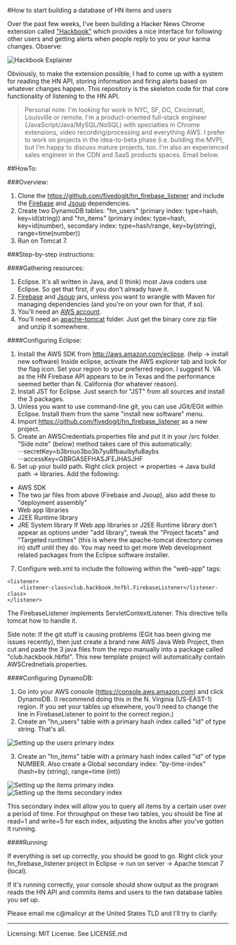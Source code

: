 #How to start building a database of HN items and users

Over the past few weeks, I've been building a Hacker News Chrome extension called ["Hackbook"](https://chrome.google.com/webstore/detail/hackbook/logdfcelflpgcbfebibbeajmhpofckjh/) which provides a nice interface for following other users and getting alerts when people reply to you or your karma changes. Observe:

![Hackbook Explainer](https://s3.amazonaws.com/cyrus-general/main_explainer.png)

Obviously, to make the extension possible, I had to come up with a system for reading the HN API, storing information and firing alerts based on whatever changes happen. This repository is the skeleton code for that core functionality of listening to the HN API.

>Personal note: I'm looking for work in NYC, SF, DC, Cincinnati, Louisville or remote. I'm a product-oriented full-stack engineer (JavaScript/Java/MySQL/NoSQL) with specialties in Chrome extensions, video recording/processing and everything AWS. I prefer to work on projects in the idea-to-beta phase (i.e. building the MVP), but I'm happy to discuss mature projects, too. I'm also an experienced sales engineer in the CDN and SaaS products spaces. Email below. 

##HowTo:

###Overview:

1. Clone the https://github.com/fivedogit/hn_firebase_listener and include the [Firebase](https://www.firebase.com/docs/android/) and [Jsoup](http://jsoup.org/download) dependencies.
2. Create two DynamoDB tables: "hn_users" (primary index: type=hash, key=id(string)) and "hn_items" (primary index: type=hash, key=id(number), secondary index: type=hash/range, key=by(string), range=time(number)) 
3. Run on Tomcat 7.

###Step-by-step instructions:

####Gathering resources:

1. Eclipse. It's all written in Java, and (I think) most Java coders use Eclipse. So get that first, if you don't already have it.
2. [Firebase](https://www.firebase.com/docs/android/) and [Jsoup](http://jsoup.org/download) jars, unless you want to wrangle with Maven for managing dependencies (and you're on your own for that, if so).
3. You'll need an [AWS account](http://aws.amazon.com/). 
4. You'll need an [apache-tomcat](http://tomcat.apache.org/download-70.cgi) folder. Just get the binary core zip file and unzip it somewhere.

####Configuring Eclipse:

1. Install the AWS SDK from http://aws.amazon.com/eclipse. (help -> install new software) Inside eclipse, activate the AWS explorer tab and look for the flag icon. Set your region to your preferred region. I suggest N. VA as the HN Firebase API appears to be in Texas and the performance seemed better than N. California (for whatever reason).
2. Install JST for Eclipse. Just search for "JST" from all sources and install the 3 packages.
3. Unless you want to use command-line git, you can use JGit/EGit within Eclipse. Install them from the same "install new software" menu.
4. Import https://github.com/fivedogit/hn_firebase_listener as a new project. 
5. Create an AWSCredentials.properties file and put it in your /src folder. "Side note" (below) method takes care of this automatically:
⋅⋅⋅secretKey=b3bniuo3bo3b7yu8fbauibyfu8aybs  
⋅⋅⋅accessKey=GBRGASEFHASJFEJHASJHF
6. Set up your build path. Right click project -> properties -> Java build path -> libraries. Add the following:
- AWS SDK
- The two jar files from above (Firebase and Jsoup), also add these to "deployment assembly"
- Web app libraries
- J2EE Runtime library
- JRE System library
If Web app libraries or J2EE Runtime library don't appear as options under "add library", tweak the "Project facets" and "Targeted runtimes" (this is where the apache-tomcat directory comes in) stuff until they do. You may need to get more Web development related packages from the Eclipse software installer.  
7. Configure web.xml to include the following within the "web-app" tags:
```
<listener>
    <listener-class>club.hackbook.hnfbl.FirebaseListener</listener-class>
</listener>
```
The FirebaseListener implements ServletContextListener. This directive tells tomcat how to handle it.

Side note: If the git stuff is causing problems (EGit has been giving me issues recently), then just create a brand new AWS Java Web Project, then cut and paste the 3 java files from the repo manually into a package called "club.hackbook.hbfbl". This new template project will automatically contain AWSCrednetials.properties.

####Configuring DynamoDB:

1. Go into your AWS console (https://console.aws.amazon.com) and click DynamoDB. (I recommend doing this in the N. Virginia (US-EAST-1) region. If you set your tables up elsewhere, you'll need to change the line in FirebaseListener to point to the correct region.)
2. Create an "hn_users" table with a primary hash index called "id" of type string. That's all. 

![Setting up the users primary index](https://s3.amazonaws.com/cyrus-general/users_primary_index.png)

3. Create an "hn_items" table with a primary hash index called "id" of type NUMBER. Also create a Global secondary index: "by-time-index" (hash=by (string), range=time (int))

![Setting up the items primary index](https://s3.amazonaws.com/cyrus-general/items_primary_index.png)
![Setting up the items secondary index](https://s3.amazonaws.com/cyrus-general/items_secondary_index.png)

This secondary index will allow you to query all items by a certain user over a period of time. For throughput on these two tables, you should be fine at read=1 and write=5 for each index, adjusting the knobs after you've gotten it running.

####Running:

If everything is set up correctly, you should be good to go. Right click your hn_firebase_listener project in Eclipse -> run on server -> Apache tomcat 7 (local). 

If it's running correctly, your console should show output as the program reads the HN API and commits items and users to the two database tables you set up.

Please email me c@mailcyr at the United States TLD and I'll try to clarify.

---------------

Licensing: MIT License. See LICENSE.md